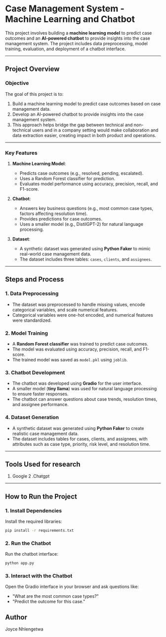 # **Case Management System - Machine Learning and Chatbot**

This project involves building a **machine learning model** to predict case outcomes and an **AI-powered chatbot** to provide insights into the case management system. The project includes data preprocessing, model training, evaluation, and deployment of a chatbot interface.

---

## **Project Overview**

### **Objective**
The goal of this project is to:
1. Build a machine learning model to predict case outcomes based on case management data.
2. Develop an AI-powered chatbot to provide insights into the case management system.
3. This approach helps bridge the gap between technical and non-technical users and in a company setting would make collaboration and data extraction easier, creating impact in both product and operations.

---

### **Key Features**
1. **Machine Learning Model**:
   - Predicts case outcomes (e.g., resolved, pending, escalated).
   - Uses a Random Forest classifier for prediction.
   - Evaluates model performance using accuracy, precision, recall, and F1-score.

2. **Chatbot**:
   - Answers key business questions (e.g., most common case types, factors affecting resolution time).
   - Provides predictions for case outcomes.
   - Uses a smaller model (e.g., DistilGPT-2) for natural language processing.

3. **Dataset**:
   - A synthetic dataset was generated using **Python Faker** to mimic real-world case management data.
   - The dataset includes three tables: `cases`, `clients`, and `assignees`.

---

## **Steps and Process**

### **1. Data Preprocessing**
- The dataset was preprocessed to handle missing values, encode categorical variables, and scale numerical features.
- Categorical variables were one-hot encoded, and numerical features were standardized.

### **2. Model Training**
- A **Random Forest classifier** was trained to predict case outcomes.
- The model was evaluated using accuracy, precision, recall, and F1-score.
- The trained model was saved as `model.pkl` using `joblib`.

### **3. Chatbot Development**
- The chatbot was developed using **Gradio** for the user interface.
- A smaller model (**tiny llama**) was used for natural language processing to ensure faster responses.
- The chatbot can answer questions about case trends, resolution times, and assignee performance.

### **4. Dataset Generation**
- A synthetic dataset was generated using **Python Faker** to create realistic case management data.
- The dataset includes tables for cases, clients, and assignees, with attributes such as case type, priority, risk level, and resolution time.

---
## Tools Used for research
1. Google
2 .Chatgpt
---

## **How to Run the Project**

### **1. Install Dependencies**
Install the required libraries:
```bash
pip install -r requirements.txt
```

### **2. Run the Chatbot**
Run the chatbot interface:
```bash
python app.py
```

### **3. Interact with the Chatbot**
Open the Gradio interface in your browser and ask questions like:
- "What are the most common case types?"
- "Predict the outcome for this case."


## **Author**
Joyce Nhlengetwa

